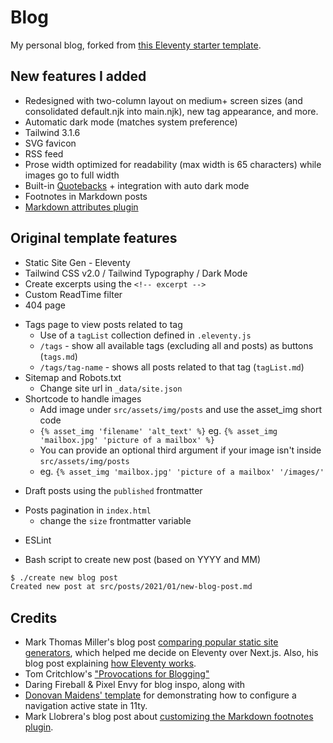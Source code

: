 # Blog

My personal blog, forked from [this Eleventy starter template](https://github.com/httpsterio/11ty-blog-njk-starter). 

## New features I added
- Redesigned with two-column layout on medium+ screen sizes (and consolidated default.njk into main.njk), new tag appearance, and more.
- Automatic dark mode (matches system preference)
- Tailwind 3.1.6
- SVG favicon
- RSS feed
- Prose width optimized for readability (max width is 65 characters) while images go to full width
- Built-in [Quotebacks](https://github.com/Blogger-Peer-Review/quotebacks) + integration with auto dark mode
- Footnotes in Markdown posts
- [Markdown attributes plugin](https://www.npmjs.com/package/markdown-it-attrs)

## Original template features
- Static Site Gen - Eleventy
- Tailwind CSS v2.0 / Tailwind Typography / Dark Mode
- Create excerpts using the `<!-- excerpt -->`
- Custom ReadTime filter
- 404 page
+ Tags page to view posts related to tag
  - Use of a `tagList` collection defined in `.eleventy.js`
  - `/tags` - show all available tags (excluding all and posts) as buttons (`tags.md`)
  - `/tags/tag-name` - shows all posts related to that tag (`tagList.md`)
+ Sitemap and Robots.txt 
  - Change site url in `_data/site.json`
+ Shortcode to handle images
  - Add image under `src/assets/img/posts` and use the asset_img short code
  - `{% asset_img 'filename' 'alt_text' %}` eg. `{% asset_img 'mailbox.jpg' 'picture of a mailbox' %}`
  - You can provide an optional third argument if your image isn't inside `src/assets/img/posts`
  - eg. `{% asset_img 'mailbox.jpg' 'picture of a mailbox' '/images/' ` 
- Draft posts using the `published` frontmatter
+ Posts pagination in `index.html` 
  - change the `size` frontmatter variable
- ESLint
+ Bash script to create new post (based on YYYY and MM)
```bash
$ ./create new blog post
Created new post at src/posts/2021/01/new-blog-post.md
```

## Credits
- Mark Thomas Miller's blog post [comparing popular static site generators](https://mtm.dev/static), which helped me decide on Eleventy over Next.js. Also, his blog post explaining [how Eleventy works](https://mtm.dev/eleventy).
- Tom Critchlow's ["Provocations for Blogging"](https://tomcritchlow.com/2022/05/20/streaks/)
- Daring Fireball & Pixel Envy for blog inspo, along with 
- [Donovan Maidens' template](https://github.com/djm56/eleventy-tailwind-cloudflare) for demonstrating how to configure a navigation active state in 11ty.
- Mark Llobrera's blog post about [customizing the Markdown footnotes plugin](https://www.markllobrera.com/posts/eleventy-markdown-and-footnotes/).
